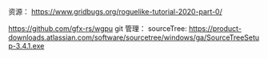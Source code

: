 资源：
https://www.gridbugs.org/roguelike-tutorial-2020-part-0/

https://github.com/gfx-rs/wgpu
git 管理：
sourceTree: https://product-downloads.atlassian.com/software/sourcetree/windows/ga/SourceTreeSetup-3.4.1.exe